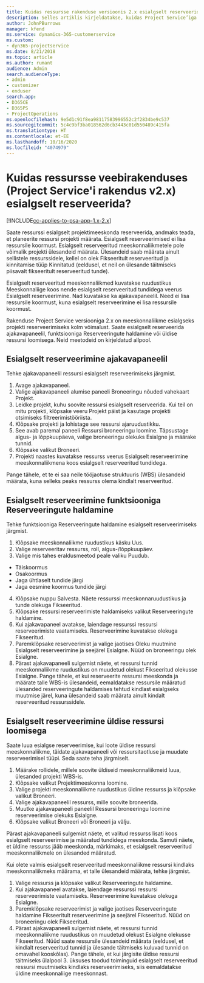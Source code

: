 ```yaml
---
title: Kuidas ressursse rakenduse versioonis 2.x esialgselt reserveerida?
description: Selles artiklis kirjeldatakse, kuidas Project Service’iga projektimeeskonna liikmeid esialgselt reserveerida.
author: JohnPBurrows
manager: kfend
ms.service: dynamics-365-customerservice
ms.custom:
- dyn365-projectservice
ms.date: 8/21/2018
ms.topic: article
ms.author: rumant
audience: Admin
search.audienceType:
- admin
- customizer
- enduser
search.app:
- D365CE
- D365PS
- ProjectOperations
ms.openlocfilehash: 9e5d1c91f8ea98117583996552c2f2834be9c537
ms.sourcegitcommit: 5c4c9bf3ba018562d6cb3443c01d550489c415fa
ms.translationtype: HT
ms.contentlocale: et-EE
ms.lasthandoff: 10/16/2020
ms.locfileid: "4074979"
---
```

# <a name="how-do-i-soft-book-resources-in-the-web-app-project-service-app-v2x"></a>Kuidas ressursse veebirakenduses (Project Service'i rakendus v2.x) esialgselt reserveerida?

[!INCLUDE[cc-applies-to-psa-app-1.x-2.x](../includes/cc-applies-to-psa-app-1x-2x.md)]

Saate ressurssi esialgselt projektimeeskonda reserveerida, andmaks teada, et planeerite ressursi projekti määrata. Esialgselt reserveerimised ei lisa ressursile koormust. Esialgselt reserveeritud meeskonnaliikmetele pole võimalik projekti ülesandeid määrata. Ülesandeid saab määrata ainult sellistele ressurssidele, kellel on olek Fikseeritult reserveeritud ja kinnitamise tüüp Kinnitatud (eeldusel, et neil on ülesande täitmiseks piisavalt fikseeritult reserveeritud tunde).

Esialgselt reserveeritud meeskonnaliikmed kuvatakse ruudustikus Meeskonnaliige koos nende esialgselt reserveeritud tundidega veerus Esialgselt reserveerimine. Nad kuvatakse ka ajakavapaneelil. Need ei lisa ressursile koormust, kuna esialgselt reserveerimine ei lisa ressursile koormust.

Rakenduse Project Service versiooniga 2.x on meeskonnaliikme esialgseks projekti reserveerimiseks kolm võimalust. Saate esialgselt reserveerida ajakavapaneelil, funktsiooniga Reserveeringute haldamine või üldise ressursi loomisega. Neid meetodeid on kirjeldatud allpool.

## <a name="soft-book-with-the-schedule-board"></a>Esialgselt reserveerimine ajakavapaneelil

Tehke ajakavapaneelil ressursi esialgselt reserveerimiseks järgmist. 
1. Avage ajakavapaneel.
2. Valige ajakavapaneeli alumise paneeli Broneeringu nõuded vahekaart Projekt.
3. Leidke projekt, kuhu soovite ressursi esialgselt reserveerida. Kui teil on mitu projekti, klõpsake veeru Projekt päist ja kasutage projekti otsimiseks filtreerimistööriista.
4. Klõpsake projekti ja lohistage see ressursi ajaruudustikku.
5. See avab paremal paneeli Ressursi broneeringu loomine. Täpsustage algus- ja lõppkuupäeva, valige broneeringu olekuks Esialgne ja määrake tunnid. 
6. Klõpsake valikut Broneeri.
7. Projekti naastes kuvatakse ressurss veerus Esialgselt reserveerimine meeskonnaliikmena koos esialgselt reserveeritud tundidega.

Pange tähele, et te ei saa neile tööjaotuse struktuuris (WBS) ülesandeid määrata, kuna selleks peaks ressurss olema kindlalt reserveeritud.

## <a name="soft-book-using-the-maintain-bookings-feature"></a>Esialgselt reserveerimine funktsiooniga Reserveeringute haldamine

Tehke funktsiooniga Reserveeringute haldamine esialgselt reserveerimiseks järgmist.
1. Klõpsake meeskonnaliikme ruudustikus käsku Uus.
2. Valige reserveeritav ressurss, roll, algus-/lõppkuupäev.
3. Valige mis tahes eraldusmeetod peale valiku Puudub.
- Täiskoormus
- Osakoormus
- Jaga ühtlaselt tundide järgi
- Jaga eesmine koormus tundide järgi
4. Klõpsake nuppu Salvesta. Näete ressurssi meeskonnaruudustikus ja tunde olekuga Fikseeritud.
5. Klõpsake ressursi reserveerimiste haldamiseks valikut Reserveeringute haldamine.
6. Kui ajakavapaneel avatakse, laiendage ressurssi ressursi reserveerimiste vaatamiseks. Reserveerimine kuvatakse olekuga Fikseeritud.
7. Paremklõpsake reserveerimist ja valige jaotises Oleku muutmine Esialgselt reserveerimine ja seejärel Esialgne. Nüüd on broneeringu olek Esialgne.
8. Pärast ajakavapaneeli sulgemist näete, et ressursi tunnid meeskonnaliikme ruudustikus on muudetud olekust Fikseeritud olekusse Esialgne.
Pange tähele, et kui reserveerite ressursi meeskonda ja määrate talle WBS-is ülesandeid, eemaldatakse ressursile määratud ülesanded reserveeringute haldamises tehtud kindlast esialgseks muutmise järel, kuna ülesandeid saab määrata ainult kindalt reserveeritud ressurssidele.

## <a name="soft-book-by-creating-a-generic-resource"></a>Esialgselt reserveerimine üldise ressursi loomisega

Saate luua esialgse reserveerimise, kui loote üldise ressursi meeskonnaliikme, täidate ajakavapaneeli või ressursitaotluse ja muudate reserveerimisel tüüpi.
Seda saate teha järgmiselt.

1. Määrake rollidele, millele soovite üldiseid meeskonnaliikmeid luua, ülesanded projekti WBS-is.
2. Klõpsake valikut Projektimeeskonna loomine.
3. Valige projekti meeskonnaliikme ruudustikus üldine ressurss ja klõpsake valikut Broneeri.
4. Valige ajakavapaneelil ressurss, mille soovite broneerida.
5. Muutke ajakavapaneeli paneelil Ressursi broneeringu loomine reserveerimise olekuks Esialgne.
6. Klõpsake valikut Broneeri või Broneeri ja välju.

Pärast ajakavapaneeli sulgemist näete, et valitud ressurss lisati koos esialgselt reserveerimise ja määratud tundidega meeskonda. Samuti näete, et üldine ressurss jääb meeskonda, märkimaks, et esialgselt reserveeritud meeskonnaliikmele on ülesanded määratud.

Kui olete valmis esialgselt reserveeritud meeskonnaliikme ressursi kindlaks meeskonnaliikmeks määrama, et talle ülesandeid määrata, tehke järgmist.

1. Valige ressurss ja klõpsake valikut Reserveeringute haldamine.
2. Kui ajakavapaneel avatakse, laiendage ressurssi ressursi reserveerimiste vaatamiseks. Reserveerimine kuvatakse olekuga Esialgne.
3. Paremklõpsake reserveerimist ja valige jaotises Reserveeringute haldamine Fikseeritult reserveerimine ja seejärel Fikseeritud. Nüüd on broneeringu olek Fikseeritud.
4. Pärast ajakavapaneeli sulgemist näete, et ressursi tunnid meeskonnaliikme ruudustikus on muudetud olekust Esialgne olekusse Fikseeritud. Nüüd saate ressursile ülesandeid määrata (eeldusel, et kindlalt reserveeritud tunnid ja ülesande täitmiseks kuluvad tunnid on omavahel kooskõlas). Pange tähele, et kui järgisite üldise ressursi täitmiseks ülalpool 3. üksuses toodud toiminguid esialgselt reserveeritud ressursi muutmiseks kindlaks reserveerimiseks, siis eemaldatakse üldine meeskonnaliige meeskonnast.
